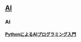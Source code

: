 ## [AI](https://github.com/ohr486/MyBooks/tree/master/ai)

### AI
#### [PythonによるAIプログラミング入門](https://github.com/ohr486/MyBooks/tree/master/ai/ai/python_ai_programming)

